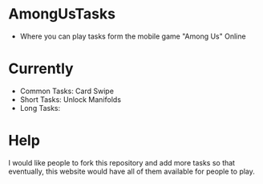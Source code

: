 # AmongUsTasks
- Where you can play tasks form the mobile game "Among Us" Online
# Currently
- Common Tasks: Card Swipe
- Short Tasks: Unlock Manifolds
- Long Tasks:
# Help
I would like people to fork this repository and add more tasks so that eventually, this website would have all of them available for people to play.
